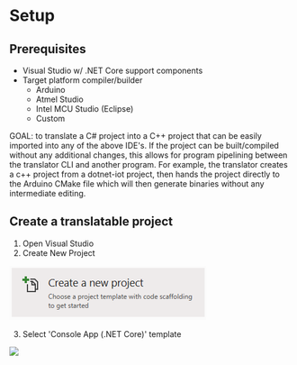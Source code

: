 # Setup

## Prerequisites

- Visual Studio w/ .NET Core support components
- Target platform compiler/builder
	- Arduino
	- Atmel Studio
	- Intel MCU Studio (Eclipse)
	- Custom

GOAL: to translate a C# project into a C++ project that can be easily imported into any of the above IDE's. If the project can be built/compiled
without any additional changes, this allows for program pipelining between the translator CLI and another program. For example, the translator creates
a c++ project from a dotnet-iot project, then hands the project directly to the Arduino CMake file which will then generate binaries without any
intermediate editing.


## Create a translatable project

1. Open Visual Studio
2. Create New Project


![](graphics/create-new-project.png)


3. Select 'Console App (.NET Core)' template


![](graphics/dotnet-core-teplate.png)
